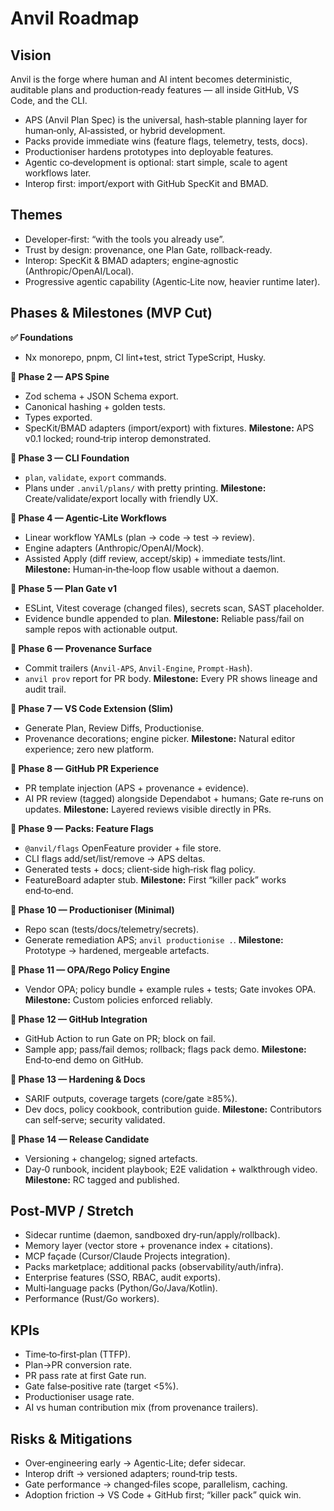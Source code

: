 # Anvil Roadmap

## Vision

Anvil is the forge where human and AI intent becomes deterministic, auditable
plans and production‑ready features — all inside GitHub, VS Code, and the CLI.

- APS (Anvil Plan Spec) is the universal, hash‑stable planning layer for
  human‑only, AI‑assisted, or hybrid development.
- Packs provide immediate wins (feature flags, telemetry, tests, docs).
- Productioniser hardens prototypes into deployable features.
- Agentic co‑development is optional: start simple, scale to agent workflows
  later.
- Interop first: import/export with GitHub SpecKit and BMAD.

## Themes

- Developer‑first: “with the tools you already use”.
- Trust by design: provenance, one Plan Gate, rollback‑ready.
- Interop: SpecKit & BMAD adapters; engine‑agnostic (Anthropic/OpenAI/Local).
- Progressive agentic capability (Agentic‑Lite now, heavier runtime later).

## Phases & Milestones (MVP Cut)

**✅ Foundations**

- Nx monorepo, pnpm, CI lint+test, strict TypeScript, Husky.

**🚧 Phase 2 — APS Spine**

- Zod schema + JSON Schema export.
- Canonical hashing + golden tests.
- Types exported.
- SpecKit/BMAD adapters (import/export) with fixtures. **Milestone:** APS v0.1
  locked; round‑trip interop demonstrated.

**🚧 Phase 3 — CLI Foundation**

- `plan`, `validate`, `export` commands.
- Plans under `.anvil/plans/` with pretty printing. **Milestone:**
  Create/validate/export locally with friendly UX.

**🚧 Phase 4 — Agentic‑Lite Workflows**

- Linear workflow YAMLs (plan → code → test → review).
- Engine adapters (Anthropic/OpenAI/Mock).
- Assisted Apply (diff review, accept/skip) + immediate tests/lint.
  **Milestone:** Human‑in‑the‑loop flow usable without a daemon.

**🚧 Phase 5 — Plan Gate v1**

- ESLint, Vitest coverage (changed files), secrets scan, SAST placeholder.
- Evidence bundle appended to plan. **Milestone:** Reliable pass/fail on sample
  repos with actionable output.

**🚧 Phase 6 — Provenance Surface**

- Commit trailers (`Anvil-APS`, `Anvil-Engine`, `Prompt-Hash`).
- `anvil prov` report for PR body. **Milestone:** Every PR shows lineage and
  audit trail.

**🚧 Phase 7 — VS Code Extension (Slim)**

- Generate Plan, Review Diffs, Productionise.
- Provenance decorations; engine picker. **Milestone:** Natural editor
  experience; zero new platform.

**🚧 Phase 8 — GitHub PR Experience**

- PR template injection (APS + provenance + evidence).
- AI PR review (tagged) alongside Dependabot + humans; Gate re‑runs on updates.
  **Milestone:** Layered reviews visible directly in PRs.

**🚧 Phase 9 — Packs: Feature Flags**

- `@anvil/flags` OpenFeature provider + file store.
- CLI flags add/set/list/remove → APS deltas.
- Generated tests + docs; client‑side high‑risk flag policy.
- FeatureBoard adapter stub. **Milestone:** First “killer pack” works
  end‑to‑end.

**🚧 Phase 10 — Productioniser (Minimal)**

- Repo scan (tests/docs/telemetry/secrets).
- Generate remediation APS; `anvil productionise .`. **Milestone:** Prototype →
  hardened, mergeable artefacts.

**🚧 Phase 11 — OPA/Rego Policy Engine**

- Vendor OPA; policy bundle + example rules + tests; Gate invokes OPA.
  **Milestone:** Custom policies enforced reliably.

**🚧 Phase 12 — GitHub Integration**

- GitHub Action to run Gate on PR; block on fail.
- Sample app; pass/fail demos; rollback; flags pack demo. **Milestone:**
  End‑to‑end demo on GitHub.

**🚧 Phase 13 — Hardening & Docs**

- SARIF outputs, coverage targets (core/gate ≥85%).
- Dev docs, policy cookbook, contribution guide. **Milestone:** Contributors can
  self‑serve; security validated.

**🚧 Phase 14 — Release Candidate**

- Versioning + changelog; signed artefacts.
- Day‑0 runbook, incident playbook; E2E validation + walkthrough video.
  **Milestone:** RC tagged and published.

## Post‑MVP / Stretch

- Sidecar runtime (daemon, sandboxed dry‑run/apply/rollback).
- Memory layer (vector store + provenance index + citations).
- MCP façade (Cursor/Claude Projects integration).
- Packs marketplace; additional packs (observability/auth/infra).
- Enterprise features (SSO, RBAC, audit exports).
- Multi‑language packs (Python/Go/Java/Kotlin).
- Performance (Rust/Go workers).

## KPIs

- Time‑to‑first‑plan (TTFP).
- Plan→PR conversion rate.
- PR pass rate at first Gate run.
- Gate false‑positive rate (target <5%).
- Productioniser usage rate.
- AI vs human contribution mix (from provenance trailers).

## Risks & Mitigations

- Over‑engineering early → Agentic‑Lite; defer sidecar.
- Interop drift → versioned adapters; round‑trip tests.
- Gate performance → changed‑files scope, parallelism, caching.
- Adoption friction → VS Code + GitHub first; “killer pack” quick win.
